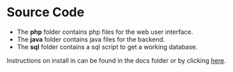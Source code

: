# Source Code

* The __php__ folder contains php files for the web user interface.
* The __java__ folder contains java files for the backend.
* The __sql__ folder contains a sql script to get a working database.

Instructions on install in can be found in the docs folder or by clicking [here](../docs/install.md).
